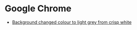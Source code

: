 # Google Chrome

- [Background changed colour to light grey from crisp white](https://support.google.com/chrome/thread/18156388?hl=en)
